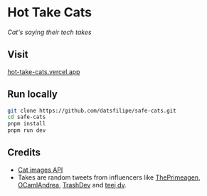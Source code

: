 # Hot Take Cats

_Cat's saying their tech takes_

## Visit

[hot-take-cats.vercel.app](https://hot-take-cats.vercel.app/)

## Run locally

```bash
git clone https://github.com/datsfilipe/safe-cats.git
cd safe-cats
pnpm install
pnpm run dev
```

## Credits

- [Cat images API](https://cataas.com/#/)
- Takes are random tweets from influencers like [ThePrimeagen](https://twitter.com/ThePrimeagen), [OCamlAndrea](https://twitter.com/OCamlAndrea), [TrashDev](https://twitter.com/trashh_dev) and [teej dv](https://twitter.com/teej_dv).
